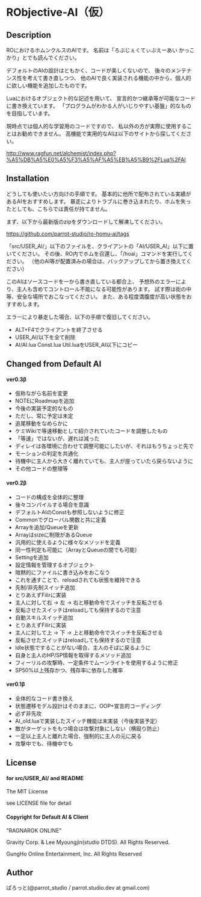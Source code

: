 RObjective-AI（仮）
===============

Description
---------------
ROにおけるホムンクルスのAIです。
名前は「ろぶじぇくてぃぶえーあい かっこかり」とでも読んでください。

デフォルトのAIの設計はともかく、コードが美しくないので、
後々のメンテナンス性を考えて書き直しつつ、
他のAIで良く実装される機能の中から、個人的に欲しい機能を追加したものです。

Luaにおけるオブジェクト的な記述を用いて、
宣言的かつ継承等が可能なコードに書き換えています。
「プログラムがわかる人がいじりやすい基盤」的なものを目指しています。

現時点では個人的な学習用のコードですので、
私以外の方が実際に使用することはお勧めできません。
高機能で実用的なAIは以下のサイトから探してください。

http://www.ragfun.net/alchemist/index.php?%A5%DB%A5%E0%A5%F3%A5%AF%A5%EB%A5%B9%2FLua%2FAI

Installation
---------------
どうしても使いたい方向けの手順です。
基本的に他所で配布されている実績があるAIをおすすめします。
暴走によりトラブルに巻き込まれたり、ホムを失ったとしても、こちらでは責任が持てません。

まず、以下から最新版のzipをダウンロードして解凍してください。

https://github.com/parrot-studio/ro-homu-ai/tags

「src/USER\_AI/」以下のファイルを、クライアントの「AI/USER\_AI」以下に置いてください。
その後、RO内でホムを召還し、「/hoai」コマンドを実行してください。
（他のAI等が配置済みの場合は、バックアップしてから置き換えてください）

このAIはソースコードを一から書き直している都合上、
予想外のエラーにより、主人も含めてコントロール不能になる可能性があります。
試す際は街の中等、安全な場所でおこなってください。
また、ある程度満腹度が高い状態をおすすめします。

エラーにより暴走した場合、以下の手順で復旧してください。

- ALT+F4でクライアントを終了させる
- USER\_AI/以下を全て削除
- AI/AI.lua Const.lua Util.luaをUSER\_AI以下にコピー

Changed from Default AI
---------------
#### ver0.3β
- 仮称ながら名前を変更
- NOTEにRoadmapを追加
 - 今後の実装予定的なもの
 - ただし、常に予定は未定
- 追尾移動をなめらかに
 - ケミWikiで等速移動として紹介されていたコードを調整したもの
 - 「等速」ではないが、遅れは減った
 - ディレイは各環境に合わせて調整可能にしたいが、それはもうちょっと先で
- モーションの判定を共通化
- 待機中に主人から大きく離れていても、主人が座っていたら戻らないように
- その他コードの整理等

#### ver0.2β
- コードの構成を全体的に整理
 - 後々コンパイルする場合を意識
- デフォルトAIのConstも参照しないように修正
 - Commonでグローバル関数と共に定義
- Arrayを追加/Queueを更新
 - Arrayはsizeに制限があるQueue
 - 汎用的に使えるように様々なメソッドを定義
 - 同一性判定も可能に（ArrayとQueueの間でも可能）
- Settingを追加
 - 設定情報を管理するオブジェクト
 - 暗黙的にファイルに書き込みをおこなう
 - これを通すことで、reloadされても状態を維持できる
- 先制/非先制スイッチ追加
 - とりあえずFilirに実装
 - 主人に対して右 -> 左 -> 右と移動命令でスイッチを反転させる
 - 反転させたスイッチはreloadしても保持するので注意
- 自動スキルスイッチ追加
 - とりあえずFilirに実装
 - 主人に対して上 -> 下 -> 上と移動命令でスイッチを反転させる
 - 反転させたスイッチはreloadしても保持するので注意
- Idle状態ですることがない場合、主人のそばに戻るように
- 自身と主人のHP/SP情報を取得するメソッド追加
- フィーリルの攻撃時、一定条件でムーンライトを使用するように修正
 - SP50%以上残存かつ、残存率に依存した確率

#### ver0.1β
- 全体的なコード書き換え
 - 状態遷移モデル設計はそのままに、OOP+宣言的コーディング
- 必ず非先攻
 - AI\_old.luaで実装したスイッチ機能は未実装（今後実装予定）
- 敵がターゲットをもつ場合は攻撃対象にしない（横殴り防止）
- 一定以上主人と離れた場合、強制的に主人の元に戻る
 - 攻撃中でも、待機中でも

License
---------------
#### for src/USER_AI/ and README

The MIT License

see LICENSE file for detail

#### Copyright for Default AI & Client

"RAGNAROK ONLINE"

Gravity Corp. & Lee Myoungjin(studio DTDS). All Rights Reserved.

GungHo Online Entertainment, Inc. All Rights Reserved 

Author
---------------
ぱろっと(@parrot_studio / parrot.studio.dev at gmail.com)
